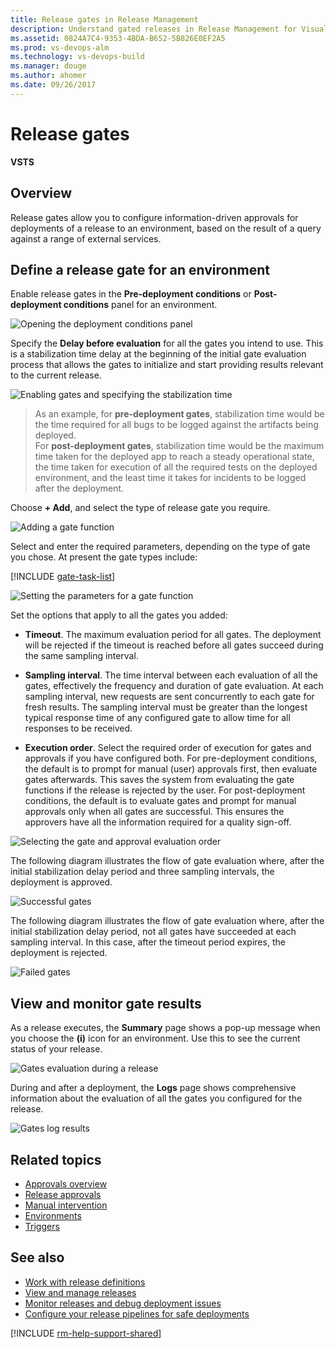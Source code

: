 ```yaml
---
title: Release gates in Release Management
description: Understand gated releases in Release Management for Visual Studio Team Services (VSTS) and Team Foundation Server (TFS)
ms.assetid: 0824A7C4-9353-4BDA-B652-5B826E0EF2A5
ms.prod: vs-devops-alm
ms.technology: vs-devops-build
ms.manager: douge
ms.author: ahomer
ms.date: 09/26/2017
---
```


# Release gates

**VSTS**

## Overview

Release gates allow you to configure information-driven approvals for deployments of a release
to an environment, based on the result of a query against a range of external services.

## Define a release gate for an environment

Enable release gates in the **Pre-deployment conditions** or 
**Post-deployment conditions** panel for an environment. 

![Opening the deployment conditions panel](_img/gated-releases-01.png)

Specify the **Delay before evaluation** for all the gates
you intend to use. This is a stabilization time delay at the beginning of the initial gate evaluation 
process that allows the gates to initialize and start providing results relevant
to the current release. 

![Enabling gates and specifying the stabilization time](_img/gated-releases-01a.png)

>As an example, for **pre-deployment gates**, stabilization time would be the time
required for all bugs to be logged against the artifacts being deployed.  
>For **post-deployment gates**, stabilization time would be the
maximum time taken for the deployed app to reach a steady operational state,
the time taken for execution of all the required tests on the deployed
environment, and the least time it takes for incidents to be logged after the deployment.       

Choose **+ Add**, and select the type of release gate you require.

![Adding a gate function](_img/gated-releases-02.png)

Select and enter the required parameters, depending on the type of gate you chose.
At present the gate types include:

[!INCLUDE [gate-task-list](_shared/gate-task-list.md)]

![Setting the parameters for a gate function](_img/gated-releases-03.png)

Set the options that apply to all the gates you added:

* **Timeout**. The maximum evaluation period for all gates. 
  The deployment will be rejected if the timeout is reached before
  all gates succeed during the same sampling interval. 

* **Sampling interval**. The time interval between each evaluation of 
  all the gates, effectively the frequency and duration of gate evaluation. 
  At each sampling interval, new requests are sent concurrently to each gate
  for fresh results. The sampling interval must be greater than the longest
  typical response time of any configured gate to allow time for all responses to be received.     

* **Execution order**. Select the required order of execution for gates and approvals if you have configured both.
  For pre-deployment conditions, the default is to prompt for manual (user) approvals first, then evaluate gates afterwards.
  This saves the system from evaluating the gate functions if the release is rejected by the user. 
  For post-deployment conditions, the default is to evaluate gates and prompt for manual approvals only when all gates are successful.
  This ensures the approvers have all the information required for a quality sign-off. 

![Selecting the gate and approval evaluation order](_img/gated-releases-04.png)

The following diagram illustrates the flow of gate evaluation where, after the
initial stabilization delay period and three sampling intervals, the deployment is approved.

![Successful gates](_img/gate-results-pass.png)

The following diagram illustrates the flow of gate evaluation where, after the
initial stabilization delay period, not all gates have succeeded at each sampling interval. In
this case, after the timeout period expires, the deployment is rejected.

![Failed gates](_img/gate-results-fail.png)

## View and monitor gate results
 
As a release executes, the **Summary** page shows a pop-up message when you choose
the **(i)** icon for an environment. Use this to see the current status of your release.

![Gates evaluation during a release](_img/gate-inprogress.png)

During and after a deployment, the **Logs** page shows comprehensive information
about the evaluation of all the gates you configured for the release.

![Gates log results ](_img/gate-results-view.png)

## Related topics

* [Approvals overview](index.md)
* [Release approvals](release-approvals.md)
* [Manual intervention](../../../../tasks/utility/manual-intervention.md)
* [Environments](../environments.md)
* [Triggers](../triggers.md)

## See also

* [Work with release definitions](../../../../actions/work-with-release-definitions.md)
* [View and manage releases](../../../../actions/view-manage-releases.md)
* [Monitor releases and debug deployment issues](../../../../actions/debug-deployment-issues.md)
* [Configure your release pipelines for safe deployments](https://blogs.msdn.microsoft.com/visualstudioalm/2017/04/24/configuring-your-release-pipelines-for-safe-deployments/)

[!INCLUDE [rm-help-support-shared](../../../../_shared/rm-help-support-shared.md)]
